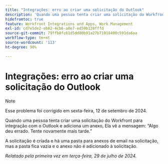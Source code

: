 ```yaml
---
title: "Integrações: erro ao criar uma solicitação do Outlook"
description: 'Quando uma pessoa tenta criar uma solicitação do Workfront para integração com o Outlook e adiciona um anexo, ela vê a mensagem: Algo deu errado. Tente novamente mais tarde.'
hidefromtoc: true
feature: Workfront Integrations and Apps, Work Management
exl-id: cd7e5de2-eb82-4cb6-a8e7-ed59b120fffd
source-git-commit: 79ffb8fc61d5dd80b91a27b71018400c591da6aa
workflow-type: tm+mt
source-wordcount: '113'
ht-degree: 90%

---
```


# Integrações: erro ao criar uma solicitação do Outlook

>[!NOTE]
>
>Esse problema foi corrigido em sexta-feira, 12 de setembro de 2024.

Quando uma pessoa tenta criar uma solicitação do Workfront para integração com o Outlook e adiciona um anexo, Ela vê a mensagem: “Algo deu errado. Tente novamente mais tarde.”

A solicitação é criada e há uma pasta para anexos de email na solicitação, mas a pasta fica vazia e o anexo não é adicionado à solicitação.

_Relatado pela primeira vez em terça-feira, 29 de julho de 2024._
